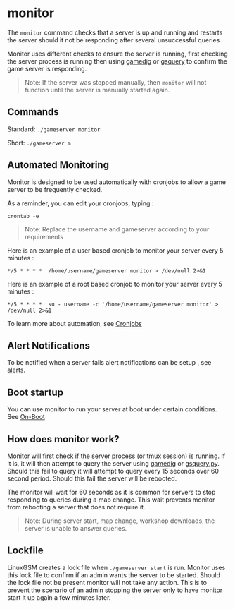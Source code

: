 # monitor

The `monitor` command checks that a server is up and running and restarts the server should it not be responding after several unsuccessful queries

Monitor uses different checks to ensure the server is running, first checking the server process is running then using [gamedig](../requirements/gamedig.md) or [gsquery](../developers/gsquery.py.md) to confirm the game server is responding.

> Note: If the server was stopped manually, then `monitor` will not function until the server is manually started again.

## Commands

Standard: `./gameserver monitor`

Short: `./gameserver m`

## Automated Monitoring

Monitor is designed to be used automatically with cronjobs to allow a game server to be frequently checked.

As a reminder, you can edit your cronjobs, typing :

```text
crontab -e
```

> Note: Replace the username and gameserver according to your requirements

Here is an example of a user based cronjob to monitor your server every 5 minutes :

```text
*/5 * * * *  /home/username/gameserver monitor > /dev/null 2>&1
```

Here is an example of a root based cronjob to monitor your server every 5 minutes :

```text
*/5 * * * *  su - username -c '/home/username/gameserver monitor' > /dev/null 2>&1
```

To learn more about automation, see [Cronjobs](../to-do/cronjobs.md)

## Alert Notifications

To be notified when a server fails alert notifications can be setup , see [alerts](../alerts/).

## Boot startup

You can use monitor to run your server at boot under certain conditions. See [On-Boot](../other/on-boot.md)

## How does monitor work?

Monitor will first check if the server process \(or tmux session\) is running. If it is, it will then attempt to query the server using [gamedig](../requirements/gamedig.md) or [gsquery.py](../developers/gsquery.py.md). Should this fail to query it will attempt to query every 15 seconds over 60 second period. Should this fail the server will be rebooted.

The monitor will wait for 60 seconds as it is common for servers to stop responding to queries during a map change. This wait prevents monitor from rebooting a server that does not require it.

> Note: During server start, map change, workshop downloads, the server is unable to answer queries.

## Lockfile

LinuxGSM creates a lock file when `./gameserver start` is run. Monitor uses this lock file to confirm if an admin wants the server to be started. Should the lock file not be present monitor will not take any action. This is to prevent the scenario of an admin stopping the server only to have monitor start it up again a few minutes later.

